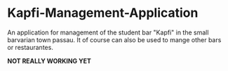 # Kapfi-Management-Application

An application for management of the student bar "Kapfi" in the small barvarian town passau.
It of course can also be used to mange other bars or restaurantes.

**NOT REALLY WORKING YET**
